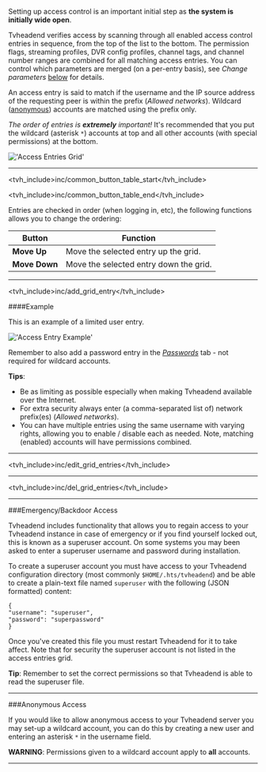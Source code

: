 Setting up access control is an important initial step as **the system
is initially wide open**. 

Tvheadend verifies access by scanning through all enabled access control
entries in sequence, from the top of the list to the bottom. The permission
flags, streaming profiles, DVR config profiles, channel tags, and channel
number ranges are combined for all matching access entries. You can 
control which parameters are merged (on a per-entry basis), see 
*Change parameters* [below](#items) for details. 

An access entry is said to match if the username and the IP source 
address of the requesting peer is within the prefix (*Allowed networks*).
Wildcard ([anonymous](#anonymous-access)) accounts are matched using the 
prefix only.

*The order of entries is **extremely** important!* It's recommended 
that you put the wildcard (asterisk `*`) accounts at top and all other 
accounts (with special permissions) at the bottom.

!['Access Entries Grid'](static/img/doc/accessentriesgrid.png)

---

<tvh_include>inc/common_button_table_start</tvh_include>

<tvh_include>inc/common_button_table_end</tvh_include>

Entries are checked in order (when logging in, etc), the following 
functions allows you to change the ordering:

Button                 | Function
-----------------------|---------
**Move Up**            | Move the selected entry up the grid.
**Move Down**          | Move the selected entry down the grid. 

---

<tvh_include>inc/add_grid_entry</tvh_include>

####Example

This is an example of a limited user entry.

!['Access Entry Example'](static/img/doc/accessentriesnewuser.png)

Remember to also add a password entry in the 
*[Passwords](class/passwd)* tab - not required for wildcard accounts. 

**Tips**:
* Be as limiting as possible especially when making Tvheadend available 
over the Internet.
* For extra security always enter (a comma-separated list of) 
network prefix(es) (*Allowed networks*).
* You can have multiple entries using the same username with varying 
rights, allowing you to enable / disable each as needed. Note, matching 
(enabled) accounts will have permissions combined.

---

<tvh_include>inc/edit_grid_entries</tvh_include>

---

<tvh_include>inc/del_grid_entries</tvh_include>

---

###Emergency/Backdoor Access

Tvheadend includes functionality that allows you to regain access to 
your Tvheadend instance in case of emergency or if you find yourself 
locked out, this is known as a superuser account. On some systems you 
may been asked to enter a superuser username and password during 
installation.

To create a superuser account you must have access to your Tvheadend 
configuration directory (most commonly `$HOME/.hts/tvheadend`) and 
be able to create a plain-text file named `superuser` with the following 
(JSON formatted) content:

```
{
"username": "superuser",
"password": "superpassword"
}
```

Once you've created this file you must restart Tvheadend for it to take 
affect. Note that for security the superuser account is not listed in the 
access entries grid.

**Tip**: Remember to set the correct permissions so that Tvheadend 
is able to read the superuser file.

---

###Anonymous Access

If you would like to allow anonymous access to your Tvheadend server 
you may set-up a wildcard account, you can do this by creating a new 
user and entering an asterisk `*` in the username field.

**WARNING**: Permissions given to a wildcard account apply 
to **all** accounts.

---

